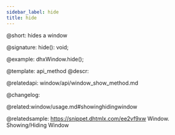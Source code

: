 ```yaml
---
sidebar_label: hide
title: hide
---          
```


@short: hides a window

@signature: hide(): void;

@example:
dhxWindow.hide();


@template: api_method
@descr:



@relatedapi:
window/api/window_show_method.md


@changelog:

@related:window/usage.md#showinghidingwindow

@relatedsample: https://snippet.dhtmlx.com/ee2vf9xw	Window. Showing/Hiding Window